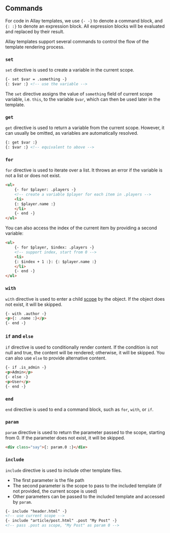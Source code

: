 ## Commands

For code in Allay templates, we use `{- -}` to denote a command block, and `{: :}` to denote an expression block. All expression blocks will be evaluated and replaced by their result.

Allay templates support several commands to control the flow of the template rendering process.

### `set`

`set` directive is used to create a variable in the current scope.

```html
{- set $var = .something -}
{: $var :} <!-- use the variable -->
```

The `set` directive assigns the value of `something` field of current scope variable, i.e. `this`, to the variable `$var`, which can then be used later in the template.

### `get`

`get` directive is used to return a variable from the current scope. However, it can usually be omitted, as variables are automatically resolved.

```html
{: get $var :}
{: $var :} <!-- equivalent to above -->
```

### `for`

`for` directive is used to iterate over a list. It throws an error if the variable is not a list or does not exist.

```html
<ul>
    {- for $player: .players -}
    <!-- create a variable $player for each item in .players -->
    <li>
    {: $player.name :}
    </li>
    {- end -}
</ul>
```

You can also access the index of the current item by providing a second variable:

```html
<ul>
    {- for $player, $index: .players -}
    <!-- support index, start from 0 -->
    <li>
    {: $index + 1 :}: {: $player.name :}
    </li>
    {- end -}
</ul>
```

### `with`

`with` directive is used to enter a child [scope](./scope.md) by the object. If the object does not exist, it will be skipped.

```html
{- with .author -}
<p>{: .name :}</p>
{- end -}
```

### `if` and `else`

`if` directive is used to conditionally render content. If the condition is not null and true, the content will be rendered; otherwise, it will be skipped. You can also use `else` to provide alternative content.

```html
{- if .is_admin -}
<p>Admin</p>
{- else -}
<p>User</p>
{- end -}
```

### `end`

`end` directive is used to end a command block, such as `for`, `with`, or `if`.

### `param`

`param` directive is used to return the parameter passed to the scope, starting from 0. If the parameter does not exist, it will be skipped.

```html
<div class="say">{: param.0 :}</div>
```

### `include`

`include` directive is used to include other template files.

- The first parameter is the file path
- The second parameter is the scope to pass to the included template (if not provided, the current scope is used)
- Other parameters can be passed to the included template and accessed by `param`.

```html
{- include "header.html" -}
<!-- use current scope -->
{- include "article/post.html" .post "My Post" -}
<!-- pass .post as scope, "My Post" as param 0 -->
```

